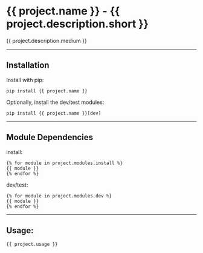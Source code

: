 # {{ project.name }} - {{ project.description.short }}

{{ project.description.medium }}


------
## Installation

Install with pip:
```
pip install {{ project.name }}
```

Optionally, install the dev/test modules:
```
pip install {{ project.name }}[dev]
```

------
## Module Dependencies
install:
```
{% for module in project.modules.install %}
{{ module }}
{% endfor %}
```

dev/test:
```
{% for module in project.modules.dev %}
{{ module }}
{% endfor %}
```

------
## Usage:
```
{{ project.usage }}
```

